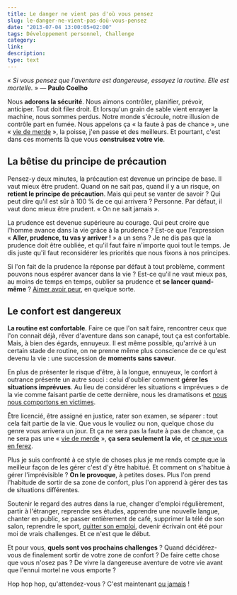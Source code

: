 ```yaml
---
title: Le danger ne vient pas d'où vous pensez
slug: le-danger-ne-vient-pas-doù-vous-pensez
date: "2013-07-04 13:00:05+02:00"
tags: Développement personnel, Challenge
category: 
link: 
description: 
type: text
---
```


<p><p>« <em>Si vous pensez que l'aventure est dangereuse, essayez la routine. Elle est mortelle.</em> » — <strong>Paulo Coelho</strong></p></p>

<p><p>Nous <strong>adorons la sécurité</strong>. Nous aimons contrôler, planifier, prévoir, anticiper. Tout doit filer droit. Et lorsqu'un grain de sable vient enrayer la machine, nous sommes perdus. Notre monde s'écroule, notre illusion de contrôle part en fumée. Nous appelons ça « la faute à pas de chance », une « <a href="http://www.viedemerde.fr/">vie de merde</a> », la poisse, j'en passe et des meilleurs. Et pourtant, c'est dans ces moments là que vous <strong>construisez votre vie</strong>.</p></p>
<!-- TEASER_END -->
<p><h2>La bêtise du principe de précaution</h2></p>

<p><p>Pensez-y deux minutes, la précaution est devenue un principe de base. Il vaut mieux être prudent. Quand on ne sait pas, quand il y a un risque, on <strong>retient le principe de précaution</strong>. Mais qui peut se vanter de savoir ? Qui peut dire qu'il est sûr à 100 % de ce qui arrivera ? Personne. Par défaut, il vaut donc mieux être prudent. « On ne sait jamais ».</p></p>

<p><p>La prudence est devenue supérieure au courage. Qui peut croire que l'homme avance dans la vie grâce à la prudence ? Est-ce que l'expression « <strong>Aller, prudence, tu vas y arriver !</strong> » a un sens ? Je ne dis pas que la prudence doit être oubliée, et qu'il faut faire n'importe quoi tout le temps. Je dis juste qu'il faut reconsidérer les priorités que nous fixons à nos principes.</p></p>

<p><p>Si l'on fait de la prudence la réponse par défaut à tout problème, comment pouvons nous espérer avancer dans la vie ? Est-ce qu'il ne vaut mieux pas, au moins de temps en temps, oublier sa prudence et <strong>se lancer quand-même</strong> ? <a href="/blog/aimer-ses-peurs/">Aimer avoir peur</a>, en quelque sorte.</p></p>

<p><h2>Le confort est dangereux</h2></p>

<p><p><strong>La routine est confortable</strong>. Faire ce que l'on sait faire, rencontrer ceux que l'on connait déjà, rêver d'aventure dans son canapé, tout ça est confortable. Mais, à bien des égards, ennuyeux. Il est même possible, qu'arrivé à un certain stade de routine, on ne prenne même plus conscience de ce qu'est devenu la vie : une succession de <strong>moments sans saveur</strong>.</p></p>

<p><p>En plus de présenter le risque d'être, à la longue, ennuyeux, le confort à outrance présente un autre souci : celui d'oublier comment <strong>gérer les situations imprévues</strong>. Au lieu de considérer les situations « imprévues » de la vie comme faisant partie de cette dernière, nous les dramatisons et <a href="/blog/le-secret-pour-prendre-ses-responsabilites/">nous nous comportons en victimes</a>.</p></p>

<p><p>Être licencié, être assigné en justice, rater son examen, se séparer : tout cela fait partie de la vie. Que vous le vouliez ou non, quelque chose du genre vous arrivera un jour. Et ça ne sera pas la faute à pas de chance, ça ne sera pas une « <a href="http://www.viedemerde.fr/">vie de merde</a> », <strong>ça sera seulement la vie</strong>, et <a href="/blog/comment-reussir-dans-la-vie-dompter-lechec/">ce que vous en ferez</a>.</p></p>

<p><p>Plus je suis confronté à ce style de choses plus je me rends compte que la meilleur façon de les gérer c'est d'y être habitué. Et comment on s'habitue à gérer l'imprévisible ? <strong>On le provoque</strong>, à petites doses. Plus l'on prend l'habitude de sortir de sa zone de confort, plus l'on apprend à gérer des tas de situations différentes.</p></p>

<p><p>Soutenir le regard des autres dans la rue, changer d'emploi régulièrement, partir à l'étranger, reprendre ses études, apprendre une nouvelle langue, chanter en public, se passer entièrement de café, supprimer la télé de son salon, reprendre le sport, <a href="/blog/je-quitte-mon-emploi/">quitter son emploi</a>, devenir écrivain ont été pour moi de vrais challenges. Et ce n'est que le début.</p></p>

<p><p>Et pour vous, <strong>quels sont vos prochains challenges</strong> ? Quand décidérez-vous de finalement sortir de votre zone de confort ? De faire cette chose que vous n'osez pas ? De vivre la dangereuse aventure de votre vie avant que l'ennui mortel ne vous emporte ?</p></p>

<p><p>Hop hop hop, qu'attendez-vous ? C'est maintenant <a href="/blog/comment-passer-à-côté-de-sa-vie-les-8-excuses-bidon-que-vous-regretterez">ou jamais</a> !</p></p>
